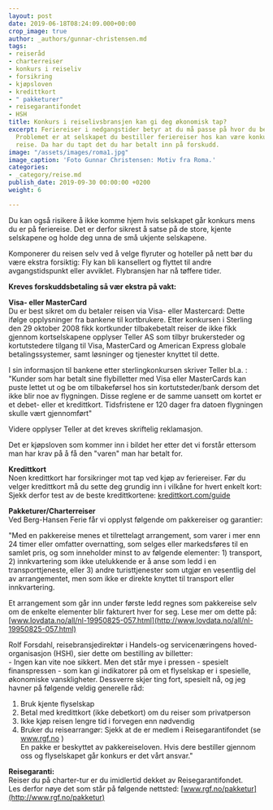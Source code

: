 ```yaml
---
layout: post
date: 2019-06-18T08:24:09.000+00:00
crop_image: true
author: _authors/gunnar-christensen.md
tags:
- reiseråd
- charterreiser
- konkurs i reiseliv
- forsikring
- kjøpsloven
- kredittkort
- " pakketurer"
- reisegarantifondet
- HSH
title: Konkurs i reiselivsbransjen kan gi deg økonomisk tap?
excerpt: Feriereiser i nedgangstider betyr at du må passe på hvor du bestiller billetter.
  Problemet er at selskapet du bestiller feriereiser hos kan være konkurs når du skal
  reise. Da har du tapt det du har betalt inn på forskudd.
image: "/assets/images/roma1.jpg"
image_caption: 'Foto Gunnar Christensen: Motiv fra Roma.'
categories:
- _category/reise.md
publish_date: 2019-09-30 00:00:00 +0200
weight: 6

---
```

Du kan også risikere å ikke komme hjem hvis selskapet går konkurs mens du er på feriereise. Det er derfor sikrest å satse på de store, kjente selskapene og holde deg unna de små ukjente selskapene.  
  
Komponerer du reisen selv ved å velge flyruter og hoteller på nett bør du være ekstra forsiktig: Fly kan bli kansellert og flyttet til andre avgangstidspunkt eller avviklet. Flybransjen har nå tøffere tider.

**Kreves forskuddsbetaling så vær ekstra på vakt:**

**Visa- eller MasterCard**  
Du er best sikret om du betaler reisen via Visa- eller Mastercard: Dette ifølge opplysninger fra bankene til kortbrukere. Etter konkursen i Sterling den 29 oktober 2008 fikk kortkunder tilbakebetalt reiser de ikke fikk gjennom kortselskapene opplyser Teller AS som tilbyr brukersteder og kortutstedere tilgang til Visa, MasterCard og American Express globale betalingssystemer, samt løsninger og tjenester knyttet til dette.

I sin informasjon til bankene etter sterlingkonkursen skriver Teller bl.a. : "Kunder som har betalt sine flybilletter med Visa eller MasterCards kan puste lettet ut og be om tilbakeførsel hos sin kortutsteder/bank dersom det ikke blir noe av flygningen. Disse reglene er de samme uansett om kortet er et debet- eller et kredittkort. Tidsfristene er 120 dager fra datoen flygningen skulle vært gjennomført"

Videre opplyser Teller at det kreves skriftelig reklamasjon.

Det er kjøpsloven som kommer inn i bildet her etter det vi forstår ettersom man har krav på å få den "varen" man har betalt for.

**Kredittkort**  
Noen kredittkort har forsikringer mot tap ved kjøp av feriereiser. Før du velger kredittkort må du sette deg grundig inn i vilkåne for hvert enkelt kort: Sjekk derfor test av de beste kredittkortene: [kredittkort.com/guide](http://kredittkort.com/guide)

**Pakketurer/Charterreiser**  
Ved Berg-Hansen Ferie får vi opplyst følgende om pakkereiser og garantier:

"Med en pakkereise menes et tilrettelagt arrangement, som varer i mer enn 24 timer eller omfatter overnatting, som selges eller markedsføres til en samlet pris, og som inneholder minst to av følgende elementer: 1) transport, 2) innkvartering som ikke utelukkende er å anse som ledd i en transporttjeneste, eller 3) andre turisttjenester som utgjør en vesentlig del av arrangementet, men som ikke er direkte knyttet til transport eller innkvartering.

Et arrangement som går inn under første ledd regnes som pakkereise selv om de enkelte elementer blir fakturert hver for seg. Lese mer om dette på: [www.lovdata.no/all/nl-19950825-057.html](http://www.lovdata.no/all/nl-19950825-057.html)

Rolf Forsdahl, reisebransjedirektør i Handels-og servicenæringens hoved-organisasjon (HSH), sier dette om bestilling av billetter:  
\- Ingen kan vite noe sikkert. Men det står mye i pressen - spesielt finanspressen - som kan gi indikatorer på om et flyselskap er i spesielle, økonomiske vanskligheter. Dessverre skjer ting fort, spesielt nå, og jeg havner på følgende veldig generelle råd:

1) Bruk kjente flyselskap  
2) Betal med kredittkort (ikke debetkort) om du reiser som privatperson  
3) Ikke kjøp reisen lengre tid i forvegen enn nødvendig  
4) Bruker du reisearrangør: Sjekk at de er medlem i Reisegarantifondet (se www.rgf.no )  
En pakke er beskyttet av pakkereiseloven. Hvis dere bestiller gjennom oss og flyselskapet går konkurs er det vårt ansvar."

**Reisegaranti:**  
Reiser du på charter-tur er du imidlertid dekket av Reisegarantifondet.  
Les derfor nøye det som står på følgende nettsted: [www.rgf.no/pakketur](http://www.rgf.no/pakketur)